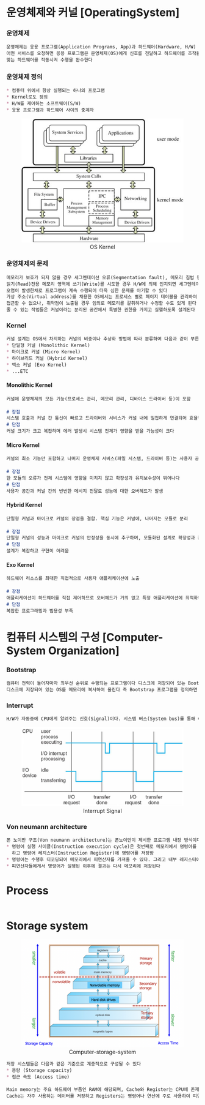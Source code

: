 # 운영체제와 커널 [OperatingSystem]
### 운영체제
```md
운영체제는 응용 프로그램(Application Programs, App)과 하드웨어(Hardware, H/W) 사이에 위치하며, 사용자가 응용 프로그램을 통해서
어떤 서비스를 요청하면 응용 프로그램은 운영체제(OS)에게 신호를 전달하고 하드웨어를 조작을 요청한다. 요청 받은 운영체제는 서비스에
맞는 하드웨어를 작동시켜 수행을 완수한다
```

### 운영체제 정의
```md
* 컴퓨터 위에서 항상 실행되는 하나의 프로그램
* Kernel로도 정의
* H/W를 제어하는 소프트웨어(S/W)
* 응용 프로그램과 하드웨어 사이의 중계자
```

<figure align="center">
  <img src="./img/os-n-kernel-fig1.jpeg" alt="">
  <figcaption align="center">OS Kernel</figcaption>
</figure>

### 운영체제의 문제
```md
메모리가 보호가 되지 않을 경우 세그멘테이션 오류(Segmentation fault), 메모리 침범 등 다양한 문제가 발생할 수 있으며, 
읽기(Read)전용 메모리 영역에 쓰기(Write)를 시도한 경우 H/W에 의해 인지되면 세그멘테이션 오류가 발생하지만 인지가 안됐을 때는 
오염이 발생한채로 프로그램이 계속 수행되어 더욱 심한 문제를 야기할 수 있다
가상 주소(Virtual address)를 채용한 OS에서는 프로세스 별로 페이지 테이블을 관리하여 원칙적으로는 다른 프로세스의 메모리 영역에
접근할 수 없으나, 취약점이 노출될 경우 임의로 메모리를 갈취하거나 수정할 수도 있게 된다 결국 보안을 위해 시스템 자체에 영향을
줄 수 있는 작업들은 커널이라는 분리된 공간에서 특별한 권한을 가지고 실핼하도록 설계된다
```

### Kernel
```md
커널 설계는 OS에서 차지하는 커널의 비중이나 추상화 방법에 따라 분류하여 다음과 같이 부른다
* 단일형 커널 (Monolithic Kernel)
* 마이크로 커널 (Micro Kernel)
* 하이브리드 커널 (Hybrid Kernel)
* 엑소 커널 (Exo Kernel)
* ...ETC
```

#### Monolithic Kernel
```md
커널에 운영체제의 모든 기능(프로세스 관리, 메모리 관리, 디바이스 드라이버 등)이 포함

# 장점
시스템 호출과 커널 간 통신이 빠르고 드라이버와 서비스가 커널 내에 밀접하게 연결되어 효율적이다
# 단점
커널 크기가 크고 복잡하며 에러 발생시 시스템 전체가 영향을 받을 가능성이 크다
```

#### Micro Kernel
```md
커널의 최소 기능만 포함하고 나머지 운영체제 서비스(파일 시스템, 드라이버 등)는 사용자 공간에서 실행

# 장점
한 모듈의 오류가 전체 시스템에 영향을 미치지 않고 확장성과 유지보수성이 뛰어나다
# 단점
사용자 공간과 커널 간의 빈번한 메시지 전달로 성능에 대한 오버헤드가 발생
```

#### Hybrid Kernel
```md
단일형 커널과 마이크로 커널의 장점을 결합. 핵심 기능은 커널에, 나머지는 모듈로 분리

# 장점
단일형 커널의 성능과 마이크로 커널의 안정성을 동시에 추구하며, 모듈화된 설계로 확장성과 관리가 용이하다
# 단점
설계가 복잡하고 구현이 어려움
```

#### Exo Kernel
```md
하드웨어 리소스를 최대한 직접적으로 사용자 애플리케이션에 노출

# 장점
애플리케이션이 하드웨어를 직접 제어하므로 오버헤드가 거의 없고 특정 애플리케이션에 최적화된 자원 관리 가능
# 단점
복잡한 프로그래밍과 범용성 부족
```

# 컴퓨터 시스템의 구성 [Computer-System Organization]

### Bootstrap
```md
컴퓨터 전력이 들어자마자 최우선 순위로 수행되는 프로그램이다 디스크에 저장되어 있는 Bootstrap loader를 CPU가 실행하여 
디스크에 저장되어 있는 OS를 메모리에 복사하여 올린다 즉 Bootstrap 프로그램을 정의하면 OS를 메모리에 적재(load)하는 프로그램이다
```

### Interrupt
```md
H/W가 자동중에 CPU에게 알려주는 신호(Signal)이다. 시스템 버스(System bus)를 통해 CPU에게 신호를 전송함 으로써 어느 시간이던 H/W는 인터럽트를 발생시킬 수 있다
```

<figure align="center">
  <img src="./img/Interrupt.png" alt="" width=600>
  <figcaption align="center">Interrupt Signal</figcaption>
</figure>

### Von neumann architecture
```md
폰 노이만 구조(Von neumann architecture)는 폰노이만이 제시한 프로그램 내장 방식이다. 다음과 같이 내장 방식이다
* 명령어 실행 사이클(Instruction execution cycle)은 첫번째로 메모리에서 명령어를 인출(fetches) 
  하고 명령어 레지스터(Instruction Register)에 명령어를 저장함
* 명령어는 수행후 디코딩되어 메모리에서 피연산자를 가져올 수 있다. 그리고 내부 레지스터에 저장된다
* 피연산자들에게서 명령어가 실행된 이후에 결과는 다시 메모리에 저장된다
```

# Process
```md

```

# Storage system

<figure align="center">
  <img src="./img/Computer-storage-system.png" alt="" width=600>
  <figcaption align="center">Computer-storage-system</figcaption>
</figure>

```md
저장 시스템들은 다음과 같은 기준으로 계층적으로 구성될 수 있다
* 용량 (Storage capacity)
* 접근 속도 (Access time)

Main memory는 주요 하드웨어 부품인 RAM에 해당되며, Cache와 Register는 CPU에 존재하는 작은 용량의 기억장치이다
Cache는 자주 사용하는 데이터를 저장하고 Registers는 명령어나 연산에 주로 사용하여 피연산자를 저장한다
```